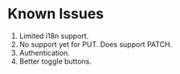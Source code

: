 # Known Issues

1. Limited i18n support.
1. No support yet for PUT. Does support PATCH.
1. Authentication.
1. Better toggle buttons.